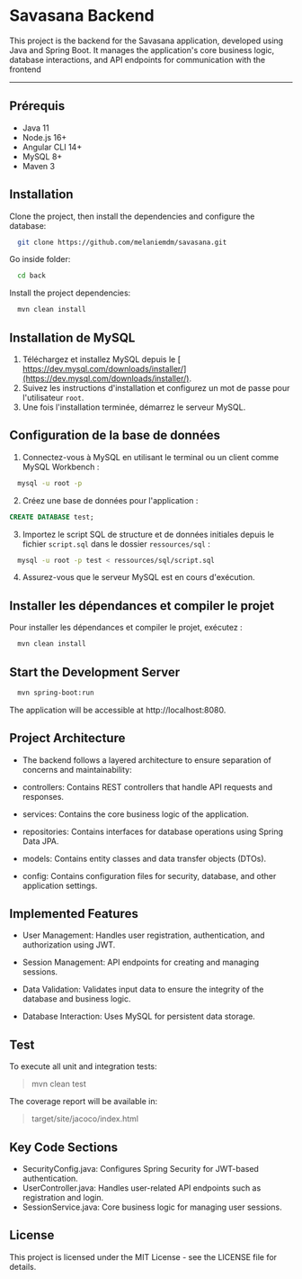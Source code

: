 # Savasana Backend

This project is the backend for the Savasana application, developed using Java and Spring Boot. It manages the application's core business logic, database interactions, and API endpoints for communication with the frontend

--- 

## Prérequis

- Java 11
- Node.js 16+
- Angular CLI 14+
- MySQL 8+
- Maven 3

## Installation

Clone the project, then install the dependencies and configure the database:

```bash
  git clone https://github.com/melaniemdm/savasana.git
```
Go inside folder:
```bash
  cd back
```

Install the project dependencies:
```bash
  mvn clean install
```

## Installation de MySQL

1. Téléchargez et installez MySQL depuis
   le [ https://dev.mysql.com/downloads/installer/](https://dev.mysql.com/downloads/installer/).
2. Suivez les instructions d'installation et configurez un mot de passe pour l'utilisateur `root`.
3. Une fois l'installation terminée, démarrez le serveur MySQL.

## Configuration de la base de données

1. Connectez-vous à MySQL en utilisant le terminal ou un client comme MySQL Workbench :
```bash
  mysql -u root -p
```
2. Créez une base de données pour l'application :
```sql
CREATE DATABASE test;
```
3. Importez le script SQL de structure et de données initiales depuis le fichier `script.sql` dans le dossier
   `ressources/sql` :
```bash
  mysql -u root -p test < ressources/sql/script.sql
```
   
4. Assurez-vous que le serveur MySQL est en cours d'exécution.

## Installer les dépendances et compiler le projet

Pour installer les dépendances et compiler le projet, exécutez :

```bash
  mvn clean install
```

## Start the Development Server

```bash
  mvn spring-boot:run
```

The application will be accessible at http://localhost:8080.

## Project Architecture

- The backend follows a layered architecture to ensure separation of concerns and maintainability:

- controllers: Contains REST controllers that handle API requests and responses.

- services: Contains the core business logic of the application.

- repositories: Contains interfaces for database operations using Spring Data JPA.

- models: Contains entity classes and data transfer objects (DTOs).

- config: Contains configuration files for security, database, and other application settings.

## Implemented Features

- User Management: Handles user registration, authentication, and authorization using JWT.

- Session Management: API endpoints for creating and managing sessions.

- Data Validation: Validates input data to ensure the integrity of the database and business logic.

- Database Interaction: Uses MySQL for persistent data storage.

## Test

To execute all unit and integration tests:
> mvn clean test

The coverage report will be available in:
> target/site/jacoco/index.html

## Key Code Sections

- SecurityConfig.java: Configures Spring Security for JWT-based authentication.
- UserController.java: Handles user-related API endpoints such as registration and login.
- SessionService.java: Core business logic for managing user sessions.

## License
This project is licensed under the MIT License - see the LICENSE file for details.